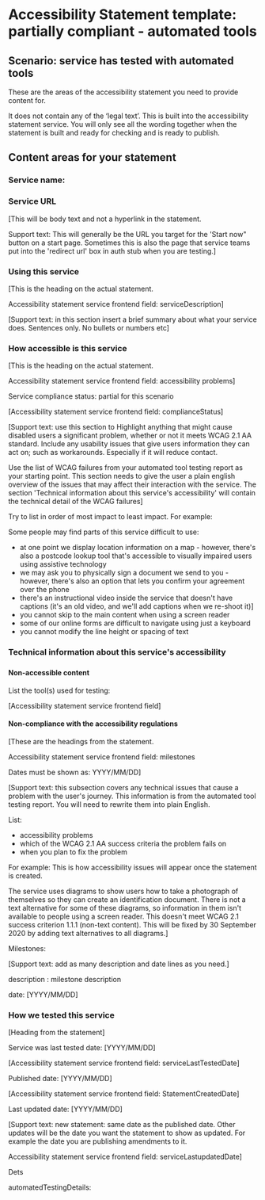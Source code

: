 # Accessibility Statement template: partially compliant - automated tools

## Scenario: service has tested with automated tools

These are the areas of the accessibility statement you need to provide content for.

It does not contain any of the ‘legal text’. This is built into the accessibility statement service. You will only see all the wording together when the statement is built and ready for checking and is ready to publish.

## Content areas for your statement

### Service name:

### Service URL

[This will be body text and not a hyperlink in the statement.

Support text: This will generally be the URL you target for the &#39;Start now&quot; button on a start page. Sometimes this is also the page that service teams put into the &#39;redirect url&#39; box in auth stub when you are testing.]

### Using this service

[This is the heading on the actual statement.

Accessibility statement service frontend field: serviceDescription]

[Support text: in this section insert a brief summary about what your service does. Sentences only. No bullets or numbers etc]

### How accessible is this service

[This is the heading on the actual statement.

Accessibility statement service frontend field: accessibility problems]

Service compliance status: partial for this scenario

[Accessibility statement service frontend field: complianceStatus]

[Support text: use this section to Highlight anything that might cause disabled users a significant problem, whether or not it meets WCAG 2.1 AA standard. Include any usability issues that give users information they can act on; such as workarounds. Especially if it will reduce contact.

Use the list of WCAG failures from your automated tool testing report as your starting point. This section needs to give the user a plain english overview of the issues that may affect their interaction with the service. The section &#39;Technical information about this service&#39;s accessibility&#39; will contain the technical detail of the WCAG failures]

Try to list in order of most impact to least impact. For example:

Some people may find parts of this service difficult to use:

- at one point we display location information on a map - however, there&#39;s also a postcode lookup tool that&#39;s accessible to visually impaired users using assistive technology
- we may ask you to physically sign a document we send to you - however, there&#39;s also an option that lets you confirm your agreement over the phone
- there&#39;s an instructional video inside the service that doesn&#39;t have captions (it&#39;s an old video, and we&#39;ll add captions when we re-shoot it)]
- you cannot skip to the main content when using a screen reader
- some of our online forms are difficult to navigate using just a keyboard
- you cannot modify the line height or spacing of text

### **Technical information about this service&#39;s accessibility**

###

#### **Non-accessible content**

List the tool(s) used for testing:

[Accessibility statement service frontend field]

#### **Non-compliance with the accessibility regulations**

[These are the headings from the statement.

Accessibility statement service frontend field: milestones

Dates must be shown as: YYYY/MM/DD]

[Support text: this subsection covers any technical issues that cause a problem with the user&#39;s journey. This information is from the automated tool testing report. You will need to rewrite them into plain English.

List:

- accessibility problems
- which of the WCAG 2.1 AA success criteria the problem fails on
- when you plan to fix the problem

For example: This is how accessibility issues will appear once the statement is created.

The service uses diagrams to show users how to take a photograph of themselves so they can create an identification document. There is not a text alternative for some of these diagrams, so information in them isn&#39;t available to people using a screen reader. This doesn&#39;t meet WCAG 2.1 success criterion 1.1.1 (non-text content). This will be fixed by 30 September 2020 by adding text alternatives to all diagrams.]

Milestones:

[Support text: add as many description and date lines as you need.]

description : milestone description

date: [YYYY/MM/DD]

### How we tested this service

[Heading from the statement]

Service was last tested date: [YYYY/MM/DD]

[Accessibility statement service frontend field: serviceLastTestedDate]

Published date: [YYYY/MM/DD]

[Accessibility statement service frontend field: StatementCreatedDate]

Last updated date: [YYYY/MM/DD]

[Support text: new statement: same date as the published date. Other updates will be the date you want the statement to show as updated. For example the date you are publishing amendments to it.

Accessibility statement service frontend field: serviceLastupdatedDate]

Dets

automatedTestingDetails:
